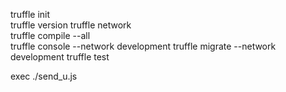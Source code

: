 truffle init                                                                                                                             
truffle version
truffle network                                                                                                                          
truffle compile --all   
truffle console --network development
truffle migrate --network development
truffle test

exec ./send_u.js